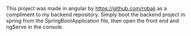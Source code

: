 This project was made in angular by https://github.com/robaji as a compliment to my backend repository.
Simply boot the backend project in spring from the SpringBootApplication file, then open the front end and ngServe in the console.
